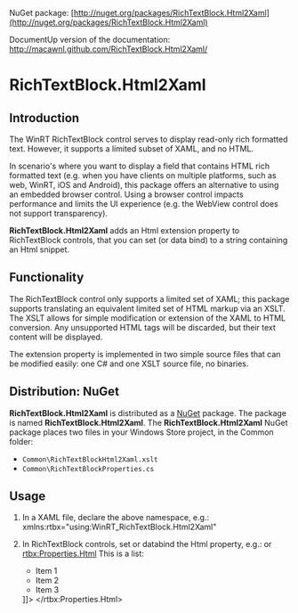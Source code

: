 NuGet package: [http://nuget.org/packages/RichTextBlock.Html2Xaml](http://nuget.org/packages/RichTextBlock.Html2Xaml)

DocumentUp version of the documentation: http://macawnl.github.com/RichTextBlock.Html2Xaml/

# RichTextBlock.Html2Xaml

## Introduction

The WinRT RichTextBlock control serves to display read-only rich formatted text.
However, it supports a limited subset of XAML, and no HTML.

In scenario's where you want to display a field that contains HTML rich 
formatted text (e.g. when you have clients on multiple platforms, such as 
web, WinRT, iOS and Android), this package offers an alternative to 
using an embedded browser control. Using a browser control impacts 
performance and limits the UI experience (e.g. the WebView 
control does not support transparency).

**RichTextBlock.Html2Xaml** adds an Html extension property to RichTextBlock 
controls, that you can set (or data bind) to a string containing an Html 
snippet.

## Functionality
The RichTextBlock control only supports a limited set of XAML; this package
supports translating an equivalent limited set of HTML markup via an XSLT. 
The XSLT allows for simple modification or extension of the XAML to HTML
conversion. Any unsupported HTML tags will be discarded, but their text content
will be displayed.

The extension property is implemented in two simple source files that can be 
modified easily: one C# and one XSLT source file, no binaries.

## Distribution: NuGet
**RichTextBlock.Html2Xaml** is distributed as a [NuGet](http://nuget.org/packages/RichTextBlock.Html2Xaml) 
package. The package is named **RichTextBlock.Html2Xaml**. The 
**RichTextBlock.Html2Xaml** NuGet package places two files in your Windows 
Store project, in the Common folder:

- `Common\RichTextBlockHtml2Xaml.xslt`
- `Common\RichTextBlockProperties.cs`

## Usage
1) In a XAML file, declare the above namespace, e.g.:
   xmlns:rtbx="using:WinRT_RichTextBlock.Html2Xaml"
    
2) In RichTextBlock controls, set or databind the Html property, e.g.:
   <RichTextBlock rtbx:Properties.Html="{Binding ...}"/>
   or
   <RichTextBlock>
		<rtbx:Properties.Html>
			<![CDATA[
				<p>This is a list:</p>
				<ul>
					<li>Item 1</li>
					<li>Item 2</li>
					<li>Item 3</li>
				</ul>
			]]>
		</rtbx:Properties.Html>
   </RichTextBlock>
